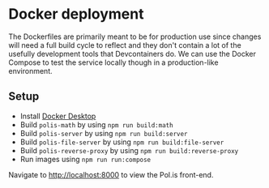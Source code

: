 # Docker deployment

The Dockerfiles are primarily meant to be for production use since changes will need a full build cycle to reflect and they don't contain a lot of the usefully development tools that Devcontainers do. We can use the Docker Compose to test the service locally though in a production-like environment.

## Setup

* Install [Docker Desktop](https://www.docker.com/products/docker-desktop/)
* Build `polis-math` by using `npm run build:math`
* Build `polis-server` by using `npm run build:server`
* Build `polis-file-server` by using `npm run build:file-server`
* Build `polis-reverse-proxy` by using `npm run build:reverse-proxy`
* Run images using `npm run run:compose` 

Navigate to [http://localhost:8000](http://localhost:8000) to view the Pol.is front-end.